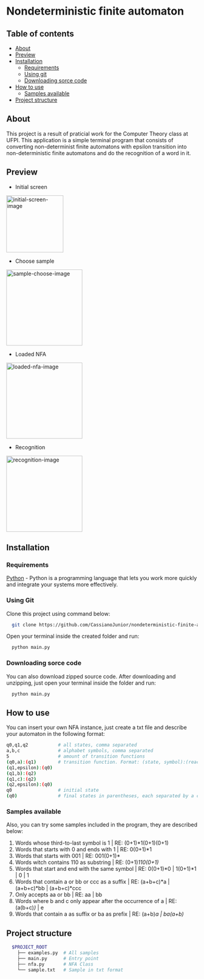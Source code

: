 # Nondeterministic finite automaton

## Table of contents

- [About](#about)
- [Preview](#preview)
- [Installation](#installation)
  - [Requirements](#requirements)
  - [Using git](#using-git)
  - [Downloading sorce code](#downloading-sorce-code)
- [How to use](#how-to-use)
  - [Samples available](#samples-available)
- [Project structure](#project-structure)

## About

This project is a result of praticial work for the Computer Theory class at UFPI. This application is a simple terminal program that consists of converting non-determinist finite automatons with epsilon transition into non-deterministic finite automatons and do the recognition of a word in it.

## Preview

- Initial screen
<img src='https://gist.githubusercontent.com/CassianoJunior/b351deb869c0db14d9cad43fc7bad970/raw/0daafe8fa222a5b1f7e4bc8f9a88ede307f0d476/initialScreen.png' alt='initial-screen-image' height='150' />

- Choose sample
<img src='https://gist.githubusercontent.com/CassianoJunior/b351deb869c0db14d9cad43fc7bad970/raw/0daafe8fa222a5b1f7e4bc8f9a88ede307f0d476/chooseSample.png' alt='sample-choose-image' height='200' />

- Loaded NFA
<img src='https://gist.githubusercontent.com/CassianoJunior/b351deb869c0db14d9cad43fc7bad970/raw/0daafe8fa222a5b1f7e4bc8f9a88ede307f0d476/loadedNFA.png' alt='loaded-nfa-image' height='200' />

- Recognition
<img src='https://gist.githubusercontent.com/CassianoJunior/b351deb869c0db14d9cad43fc7bad970/raw/0daafe8fa222a5b1f7e4bc8f9a88ede307f0d476/recognition.png' alt='recognition-image' height='200' />

## Installation

### Requirements

[Python](https://www.python.org) - Python is a programming language that lets you work more quickly and integrate your systems more effectively.

### Using Git

Clone this project using command below:

```bash
  git clone https://github.com/CassianoJunior/nondeterministic-finite-automaton
```

Open your terminal inside the created folder and run:

```bash
  python main.py
```

### Downloading sorce code

You can also download zipped source code. After downloading and unzipping, just open your terminal inside the folder and run:

```bash
  python main.py
```

## How to use

You can insert your own NFA instance, just create a txt file and describe your automaton in the following format:

```bash
q0,q1,q2           # all states, comma separated
a,b,c              # alphabet symbols, comma separated
5                  # amount of transition functions
(q0,a):(q1)        # transition function. Format: (state, symbol):(reached states, comma separated)
(q1,epsilon):(q0)
(q1,b):(q2)
(q1,c):(q2)
(q2,epsilon):(q0)
q0                 # initial state
(q0)               # final states in parentheses, each separated by a comma
```

### Samples available

Also, you can try some samples included in the program, they are described below:

1. Words whose third-to-last symbol is 1 | RE: (0+1)*1(0+1)(0+1)
2. Words that starts with 0 and ends with 1 | RE: 0(0+1)*1
3. Words that starts with 001 | RE: 001(0+1)*
4. Words witch contains 110 as substring | RE: (0+1)*110(0+1)*
5. Words that start and end with the same symbol | RE: 0(0+1)*0 | 1(0+1)*1 | 0 | 1
6. Words that contain a or bb or ccc as a suffix | RE: (a+b+c)*a | (a+b+c)*bb | (a+b+c)*ccc
7. Only accepts aa or bb | RE: aa | bb
8. Words where b and c only appear after the occurrence of a | RE: (a(b+c)*)* | e
9. Words that contain a as suffix or ba as prefix | RE: (a+b)*a | ba(a+b)*

## Project structure

```bash
  $PROJECT_ROOT
    ├── examples.py  # All samples
    ├── main.py      # Entry point
    ├── nfa.py       # NFA Class
    └── sample.txt   # Sample in txt format
```
